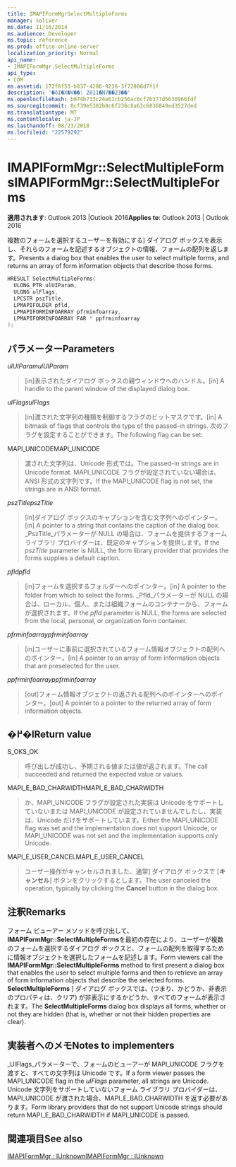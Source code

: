 ```yaml
---
title: IMAPIFormMgrSelectMultipleForms
manager: soliver
ms.date: 11/16/2014
ms.audience: Developer
ms.topic: reference
ms.prod: office-online-server
localization_priority: Normal
api_name:
- IMAPIFormMgr.SelectMultipleForms
api_type:
- COM
ms.assetid: 172f8f53-b837-4286-9236-3f72806d7f1f
description: '�ŏI�X�V��: 2011�N7��23��'
ms.openlocfilehash: b974b733c24e61cb256ac0cf7b377d5630966fdf
ms.sourcegitcommit: 0cf39e5382b8c6f236c8a63c6036849ed3527ded
ms.translationtype: MT
ms.contentlocale: ja-JP
ms.lasthandoff: 08/23/2018
ms.locfileid: "22579292"
---
```

# <a name="imapiformmgrselectmultipleforms"></a><span data-ttu-id="5e881-103">IMAPIFormMgr::SelectMultipleForms</span><span class="sxs-lookup"><span data-stu-id="5e881-103">IMAPIFormMgr::SelectMultipleForms</span></span>

  
  
<span data-ttu-id="5e881-104">**適用されます**: Outlook 2013 |Outlook 2016</span><span class="sxs-lookup"><span data-stu-id="5e881-104">**Applies to**: Outlook 2013 | Outlook 2016</span></span> 
  
<span data-ttu-id="5e881-105">複数のフォームを選択するユーザーを有効にする] ダイアログ ボックスを表示し、それらのフォームを記述するオブジェクトの情報、フォームの配列を返します。</span><span class="sxs-lookup"><span data-stu-id="5e881-105">Presents a dialog box that enables the user to select multiple forms, and returns an array of form information objects that describe those forms.</span></span>
  
```cpp
HRESULT SelectMultipleForms(
  ULONG_PTR ulUIParam,
  ULONG ulFlags,
  LPCSTR pszTitle,
  LPMAPIFOLDER pfld,
  LPMAPIFORMINFOARRAY pfrminfoarray,
  LPMAPIFORMINFOARRAY FAR * ppfrminfoarray
);
```

## <a name="parameters"></a><span data-ttu-id="5e881-106">パラメーター</span><span class="sxs-lookup"><span data-stu-id="5e881-106">Parameters</span></span>

 <span data-ttu-id="5e881-107">_ulUIParam_</span><span class="sxs-lookup"><span data-stu-id="5e881-107">_ulUIParam_</span></span>
  
> <span data-ttu-id="5e881-108">[in]表示されたダイアログ ボックスの親ウィンドウへのハンドル。</span><span class="sxs-lookup"><span data-stu-id="5e881-108">[in] A handle to the parent window of the displayed dialog box.</span></span> 
    
 <span data-ttu-id="5e881-109">_ulFlags_</span><span class="sxs-lookup"><span data-stu-id="5e881-109">_ulFlags_</span></span>
  
> <span data-ttu-id="5e881-110">[in]渡された文字列の種類を制御するフラグのビットマスクです。</span><span class="sxs-lookup"><span data-stu-id="5e881-110">[in] A bitmask of flags that controls the type of the passed-in strings.</span></span> <span data-ttu-id="5e881-111">次のフラグを設定することができます。</span><span class="sxs-lookup"><span data-stu-id="5e881-111">The following flag can be set:</span></span>
    
<span data-ttu-id="5e881-112">MAPI_UNICODE</span><span class="sxs-lookup"><span data-stu-id="5e881-112">MAPI_UNICODE</span></span> 
  
> <span data-ttu-id="5e881-113">渡された文字列は、Unicode 形式では。</span><span class="sxs-lookup"><span data-stu-id="5e881-113">The passed-in strings are in Unicode format.</span></span> <span data-ttu-id="5e881-114">MAPI_UNICODE フラグが設定されていない場合は、ANSI 形式の文字列です。</span><span class="sxs-lookup"><span data-stu-id="5e881-114">If the MAPI_UNICODE flag is not set, the strings are in ANSI format.</span></span>
    
 <span data-ttu-id="5e881-115">_pszTitle_</span><span class="sxs-lookup"><span data-stu-id="5e881-115">_pszTitle_</span></span>
  
> <span data-ttu-id="5e881-116">[in]ダイアログ ボックスのキャプションを含む文字列へのポインター。</span><span class="sxs-lookup"><span data-stu-id="5e881-116">[in] A pointer to a string that contains the caption of the dialog box.</span></span> <span data-ttu-id="5e881-117">_PszTitle_パラメーターが NULL の場合は、フォームを提供するフォーム ライブラリ プロバイダーは、既定のキャプションを提供します。</span><span class="sxs-lookup"><span data-stu-id="5e881-117">If the  _pszTitle_ parameter is NULL, the form library provider that provides the forms supplies a default caption.</span></span> 
    
 <span data-ttu-id="5e881-118">_pfld_</span><span class="sxs-lookup"><span data-stu-id="5e881-118">_pfld_</span></span>
  
> <span data-ttu-id="5e881-119">[in]フォームを選択するフォルダーへのポインター。</span><span class="sxs-lookup"><span data-stu-id="5e881-119">[in] A pointer to the folder from which to select the forms.</span></span> <span data-ttu-id="5e881-120">_Pfld_パラメーターが NULL の場合は、ローカル、個人、または組織フォームのコンテナーから、フォームが選択されます。</span><span class="sxs-lookup"><span data-stu-id="5e881-120">If the  _pfld_ parameter is NULL, the forms are selected from the local, personal, or organization form container.</span></span> 
    
 <span data-ttu-id="5e881-121">_pfrminfoarray_</span><span class="sxs-lookup"><span data-stu-id="5e881-121">_pfrminfoarray_</span></span>
  
> <span data-ttu-id="5e881-122">[in]ユーザーに事前に選択されているフォーム情報オブジェクトの配列へのポインター。</span><span class="sxs-lookup"><span data-stu-id="5e881-122">[in] A pointer to an array of form information objects that are preselected for the user.</span></span>
    
 <span data-ttu-id="5e881-123">_ppfrminfoarray_</span><span class="sxs-lookup"><span data-stu-id="5e881-123">_ppfrminfoarray_</span></span>
  
> <span data-ttu-id="5e881-124">[out]フォーム情報オブジェクトの返される配列へのポインターへのポインター。</span><span class="sxs-lookup"><span data-stu-id="5e881-124">[out] A pointer to a pointer to the returned array of form information objects.</span></span>
    
## <a name="return-value"></a><span data-ttu-id="5e881-125">�߂�l</span><span class="sxs-lookup"><span data-stu-id="5e881-125">Return value</span></span>

<span data-ttu-id="5e881-126">S_OK</span><span class="sxs-lookup"><span data-stu-id="5e881-126">S_OK</span></span> 
  
> <span data-ttu-id="5e881-127">呼び出しが成功し、予期される値または値が返されます。</span><span class="sxs-lookup"><span data-stu-id="5e881-127">The call succeeded and returned the expected value or values.</span></span>
    
<span data-ttu-id="5e881-128">MAPI_E_BAD_CHARWIDTH</span><span class="sxs-lookup"><span data-stu-id="5e881-128">MAPI_E_BAD_CHARWIDTH</span></span> 
  
> <span data-ttu-id="5e881-129">か、MAPI_UNICODE フラグが設定された実装は Unicode をサポートしていないまたは MAPI_UNICODE が設定されていませんでしたし、実装は、Unicode だけをサポートしています。</span><span class="sxs-lookup"><span data-stu-id="5e881-129">Either the MAPI_UNICODE flag was set and the implementation does not support Unicode, or MAPI_UNICODE was not set and the implementation supports only Unicode.</span></span>
    
<span data-ttu-id="5e881-130">MAPI_E_USER_CANCEL</span><span class="sxs-lookup"><span data-stu-id="5e881-130">MAPI_E_USER_CANCEL</span></span> 
  
> <span data-ttu-id="5e881-131">ユーザー操作がキャンセルされました、通常] ダイアログ ボックスで [**キャンセル**] ボタンをクリックするとします。</span><span class="sxs-lookup"><span data-stu-id="5e881-131">The user canceled the operation, typically by clicking the **Cancel** button in the dialog box.</span></span> 
    
## <a name="remarks"></a><span data-ttu-id="5e881-132">注釈</span><span class="sxs-lookup"><span data-stu-id="5e881-132">Remarks</span></span>

<span data-ttu-id="5e881-133">フォーム ビューアー メソッドを呼び出して、 **IMAPIFormMgr::SelectMultipleForms**を最初の存在により、ユーザーが複数のフォームを選択するダイアログ ボックスと、フォームの配列を取得するために情報オブジェクトを選択したフォームを記述します。</span><span class="sxs-lookup"><span data-stu-id="5e881-133">Form viewers call the **IMAPIFormMgr::SelectMultipleForms** method to first present a dialog box that enables the user to select multiple forms and then to retrieve an array of form information objects that describe the selected forms.</span></span> <span data-ttu-id="5e881-134">**SelectMultipleForms** ] ダイアログ ボックスでは、(つまり、かどうか、非表示のプロパティは、クリア) が非表示にするかどうか、すべてのフォームが表示されます。</span><span class="sxs-lookup"><span data-stu-id="5e881-134">The **SelectMultipleForms** dialog box displays all forms, whether or not they are hidden (that is, whether or not their hidden properties are clear).</span></span> 
  
## <a name="notes-to-implementers"></a><span data-ttu-id="5e881-135">実装者へのメモ</span><span class="sxs-lookup"><span data-stu-id="5e881-135">Notes to implementers</span></span>

<span data-ttu-id="5e881-136">_UlFlags_パラメーターで、フォームのビューアーが MAPI_UNICODE フラグを渡すと、すべての文字列は Unicode です。</span><span class="sxs-lookup"><span data-stu-id="5e881-136">If a form viewer passes the MAPI_UNICODE flag in the  _ulFlags_ parameter, all strings are Unicode.</span></span> <span data-ttu-id="5e881-137">Unicode 文字列をサポートしていないフォーム ライブラリ プロバイダーは、MAPI_UNICODE が渡された場合、MAPI_E_BAD_CHARWIDTH を返す必要があります。</span><span class="sxs-lookup"><span data-stu-id="5e881-137">Form library providers that do not support Unicode strings should return MAPI_E_BAD_CHARWIDTH if MAPI_UNICODE is passed.</span></span> 
  
## <a name="see-also"></a><span data-ttu-id="5e881-138">関連項目</span><span class="sxs-lookup"><span data-stu-id="5e881-138">See also</span></span>



[<span data-ttu-id="5e881-139">IMAPIFormMgr : IUnknown</span><span class="sxs-lookup"><span data-stu-id="5e881-139">IMAPIFormMgr : IUnknown</span></span>](imapiformmgriunknown.md)

